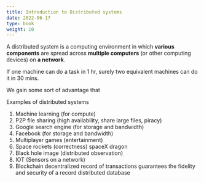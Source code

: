 ```yaml
---
title: Introduction to Distributed systems
date: 2022-06-17
type: book
weight: 10
---
```



A distributed system is a computing environment in which **various components** are spread across **multiple computers** (or other computing devices) on **a network**.

If one machine can do a task in 1 hr, surely two equivalent machines can do it in 30 mins.

We gain some sort of advantage that

Examples of distributed systems

1. Machine learning (for compute)
1. P2P file sharing (high availability, share large files, piracy)
1. Google search engine (for storage and bandwidth)
1. Facebook (for storage and bandwidth)
1. Multiplayer games (entertainment)
1. Space rockets (correctness)
    spaceX dragon
1. Black hole image (distributed observation)
1. IOT (Sensors on a network)
1. Blockchain
    decentralized record of transactions
    guarantees the fidelity and security of a record
    distributed database
